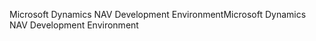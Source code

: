 <span data-ttu-id="7c687-101">Microsoft Dynamics NAV Development Environment</span><span class="sxs-lookup"><span data-stu-id="7c687-101">Microsoft Dynamics NAV Development Environment</span></span>